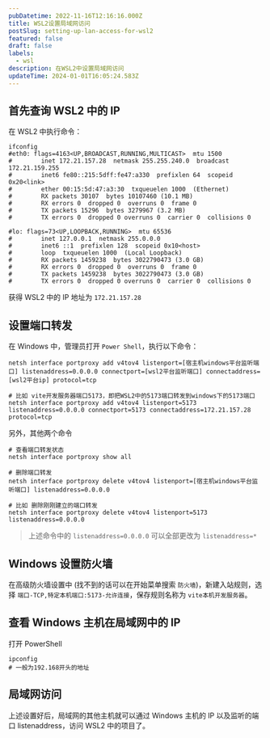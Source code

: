 ```yaml
---
pubDatetime: 2022-11-16T12:16:16.000Z
title: WSL2设置局域网访问
postSlug: setting-up-lan-access-for-wsl2
featured: false
draft: false
labels:
  - wsl
description: 在WSL2中设置局域网访问
updateTime: 2024-01-01T16:05:24.583Z
---
```


## 首先查询 WSL2 中的 IP

在 WSL2 中执行命令：

```shell
ifconfig
#eth0: flags=4163<UP,BROADCAST,RUNNING,MULTICAST>  mtu 1500
#        inet 172.21.157.28  netmask 255.255.240.0  broadcast 172.21.159.255
#        inet6 fe80::215:5dff:fe47:a330  prefixlen 64  scopeid 0x20<link>
#        ether 00:15:5d:47:a3:30  txqueuelen 1000  (Ethernet)
#        RX packets 30107  bytes 10107460 (10.1 MB)
#        RX errors 0  dropped 0  overruns 0  frame 0
#        TX packets 15296  bytes 3279967 (3.2 MB)
#        TX errors 0  dropped 0 overruns 0  carrier 0  collisions 0

#lo: flags=73<UP,LOOPBACK,RUNNING>  mtu 65536
#        inet 127.0.0.1  netmask 255.0.0.0
#        inet6 ::1  prefixlen 128  scopeid 0x10<host>
#        loop  txqueuelen 1000  (Local Loopback)
#        RX packets 1459238  bytes 3022790473 (3.0 GB)
#        RX errors 0  dropped 0  overruns 0  frame 0
#        TX packets 1459238  bytes 3022790473 (3.0 GB)
#        TX errors 0  dropped 0 overruns 0  carrier 0  collisions 0
```

获得 WSL2 中的 IP 地址为 `172.21.157.28`

## 设置端口转发

在 Windows 中，管理员打开 `Power Shell`，执行以下命令：

```shell
netsh interface portproxy add v4tov4 listenport=[宿主机windows平台监听端口] listenaddress=0.0.0.0 connectport=[wsl2平台监听端口] connectaddress=[wsl2平台ip] protocol=tcp

# 比如 vite开发服务器端口5173，即把WSL2中的5173端口转发到windows下的5173端口
netsh interface portproxy add v4tov4 listenport=5173 listenaddress=0.0.0.0 connectport=5173 connectaddress=172.21.157.28 protocol=tcp
```

另外，其他两个命令

```shell
# 查看端口转发状态
netsh interface portproxy show all

# 删除端口转发
netsh interface portproxy delete v4tov4 listenport=[宿主机windows平台监听端口] listenaddress=0.0.0.0

# 比如 删除刚刚建立的端口转发
netsh interface portproxy delete v4tov4 listenport=5173 listenaddress=0.0.0.0
```

> 上述命令中的 `listenaddress=0.0.0.0` 可以全部更改为 `listenaddress=*`

## Windows 设置防火墙

在高级防火墙设置中 (找不到的话可以在开始菜单搜索 `防火墙`)，新建入站规则，选择 `端口-TCP,特定本机端口:5173-允许连接`，保存规则名称为 `vite本机开发服务器`。

## 查看 Windows 主机在局域网中的 IP

打开 PowerShell

```shell
ipconfig
# 一般为192.168开头的地址
```

## 局域网访问

上述设置好后，局域网的其他主机就可以通过 Windows 主机的 IP 以及监听的端口 listenaddress，访问 WSL2 中的项目了。
